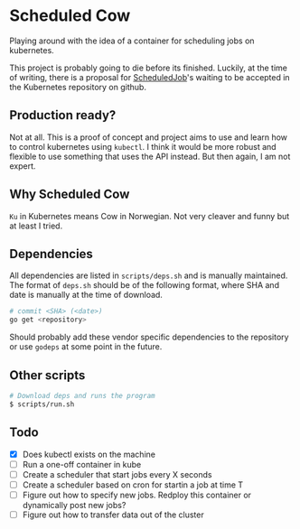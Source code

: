 # Scheduled Cow

Playing around with the idea of a container for scheduling jobs on kubernetes.

This project is probably going to die before its finished. Luckily, at
the time of writing, there is a proposal for [ScheduledJob](https://github.com/kubernetes/kubernetes/issues/2156)'s
waiting to be accepted in the Kubernetes repository on github.


## Production ready?

Not at all. This is a proof of concept and project aims to use and learn how
to control kubernetes using ``kubectl``. I think it would be more robust and
flexible to use something that uses the API instead. But then again, I am
not expert.


## Why Scheduled Cow

``Ku`` in Kubernetes means Cow in Norwegian. Not very cleaver and funny but at
least I tried.  


## Dependencies

All dependencies are listed in ``scripts/deps.sh`` and is manually maintained.
The format of ``deps.sh`` should be of the following format, where SHA and date
is manually at the time of download.

```sh
# commit <SHA> (<date>)
go get <repository>
```

Should probably add these vendor specific dependencies to the repository or
use ``godeps`` at some point in the future.

## Other scripts

```sh
# Download deps and runs the program
$ scripts/run.sh
```


## Todo

  * [x] Does kubectl exists on the machine
  * [ ] Run a one-off container in kube
  * [ ] Create a scheduler that start jobs every X seconds
  * [ ] Create a scheduler based on cron for startin a job at time T
  * [ ] Figure out how to specify new jobs. Redploy this container or dynamically post new jobs?
  * [ ] Figure out how to transfer data out of the cluster
